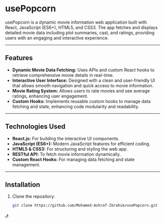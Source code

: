 # usePopcorn

usePopcorn is a dynamic movie information web application built with React, JavaScript (ES6+), HTML5, and CSS3. The app fetches and displays detailed movie data including plot summaries, cast, and ratings, providing users with an engaging and interactive experience.

---

## Features

- **Dynamic Movie Data Fetching:** Uses APIs and custom React hooks to retrieve comprehensive movie details in real-time.  
- **Interactive User Interface:** Designed with a clean and user-friendly UI that allows smooth navigation and quick access to movie information.  
- **Movie Rating System:** Allows users to rate movies and see average ratings, enhancing user engagement.  
- **Custom Hooks:** Implements reusable custom hooks to manage data fetching and state, enhancing code modularity and readability.

---

## Technologies Used

- **React.js:** For building the interactive UI components.  
- **JavaScript (ES6+):** Modern JavaScript features for efficient coding.  
- **HTML5 & CSS3:** For structuring and styling the web app.  
- **RESTful API:** To fetch movie information dynamically.  
- **Custom React Hooks:** For managing data fetching and state management.

---

## Installation

1. Clone the repository:  
   ```bash
   git clone https://github.com/Mohamed-Ashraf-Ibrahim/usePopcorn.git
ق
